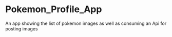 # Pokemon_Profile_App
An app showing the list of pokemon images as well as consuming an Api for posting images
